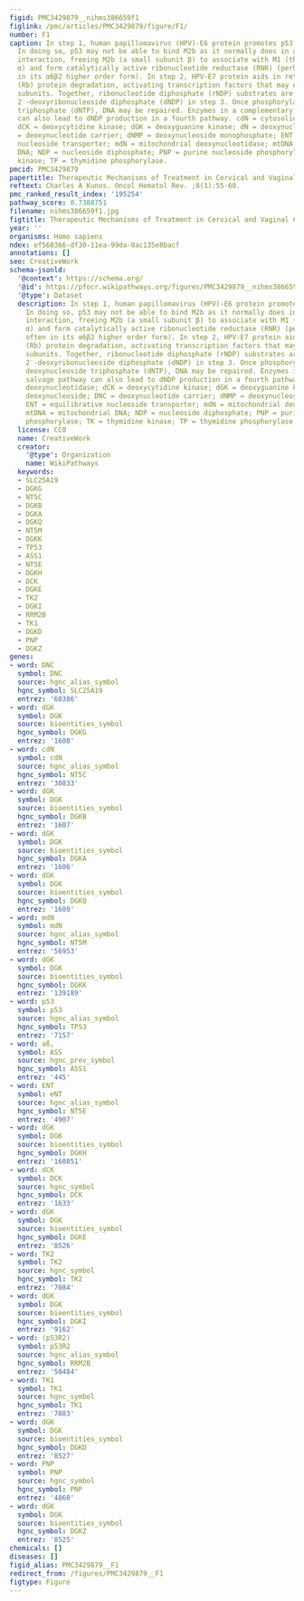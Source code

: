 ```yaml
---
figid: PMC3429879__nihms386659f1
figlink: /pmc/articles/PMC3429879/figure/F1/
number: F1
caption: In step 1, human papillomavirus (HPV)-E6 protein promotes p53 degradation.
  In doing so, p53 may not be able to bind M2b as it normally does in a protein–protein
  interaction, freeing M2b (a small subunit β) to associate with M1 (the large subunit
  α) and form catalytically active ribonucleotide reductase (RNR) (perhaps most often
  in its α6β2 higher order form). In step 2, HPV-E7 protein aids in retinoblastoma
  (Rb) protein degradation, activating transcription factors that may elevate RNR
  subunits. Together, ribonucleotide diphosphate (rNDP) substrates are reduced to
  2′-deoxyribonucleoside diphosphate (dNDP) in step 3. Once phosphorylated to a deoxynucleoside
  triphosphate (dNTP), DNA may be repaired. Enzymes in a complementary salvage pathway
  can also lead to dNDP production in a fourth pathway. cdN = cytosolic deoxynucleotidase;
  dCK = deoxycytidine kinase; dGK = deoxyguanine kinase; dN = deoxynucleoside; DNC
  = deoxynucleotide carrier; dNMP = deoxynucleoside monophosphate; ENT = equilibrative
  nucleoside transporter; mdN = mitochondrial deoxynucleotidase; mtDNA = mitochondrial
  DNA; NDP = nucleoside diphosphate; PNP = purine nucleoside phosphorylase; TK = thymidine
  kinase; TP = thymidine phosphorylase.
pmcid: PMC3429879
papertitle: Therapeutic Mechanisms of Treatment in Cervical and Vaginal Cancer.
reftext: Charles A Kunos. Oncol Hematol Rev. ;8(1):55-60.
pmc_ranked_result_index: '195254'
pathway_score: 0.7388751
filename: nihms386659f1.jpg
figtitle: Therapeutic Mechanisms of Treatment in Cervical and Vaginal Cancer
year: ''
organisms: Homo sapiens
ndex: ef568366-df30-11ea-99da-0ac135e8bacf
annotations: []
seo: CreativeWork
schema-jsonld:
  '@context': https://schema.org/
  '@id': https://pfocr.wikipathways.org/figures/PMC3429879__nihms386659f1.html
  '@type': Dataset
  description: In step 1, human papillomavirus (HPV)-E6 protein promotes p53 degradation.
    In doing so, p53 may not be able to bind M2b as it normally does in a protein–protein
    interaction, freeing M2b (a small subunit β) to associate with M1 (the large subunit
    α) and form catalytically active ribonucleotide reductase (RNR) (perhaps most
    often in its α6β2 higher order form). In step 2, HPV-E7 protein aids in retinoblastoma
    (Rb) protein degradation, activating transcription factors that may elevate RNR
    subunits. Together, ribonucleotide diphosphate (rNDP) substrates are reduced to
    2′-deoxyribonucleoside diphosphate (dNDP) in step 3. Once phosphorylated to a
    deoxynucleoside triphosphate (dNTP), DNA may be repaired. Enzymes in a complementary
    salvage pathway can also lead to dNDP production in a fourth pathway. cdN = cytosolic
    deoxynucleotidase; dCK = deoxycytidine kinase; dGK = deoxyguanine kinase; dN =
    deoxynucleoside; DNC = deoxynucleotide carrier; dNMP = deoxynucleoside monophosphate;
    ENT = equilibrative nucleoside transporter; mdN = mitochondrial deoxynucleotidase;
    mtDNA = mitochondrial DNA; NDP = nucleoside diphosphate; PNP = purine nucleoside
    phosphorylase; TK = thymidine kinase; TP = thymidine phosphorylase.
  license: CC0
  name: CreativeWork
  creator:
    '@type': Organization
    name: WikiPathways
  keywords:
  - SLC25A19
  - DGKG
  - NT5C
  - DGKB
  - DGKA
  - DGKQ
  - NT5M
  - DGKK
  - TP53
  - ASS1
  - NT5E
  - DGKH
  - DCK
  - DGKE
  - TK2
  - DGKI
  - RRM2B
  - TK1
  - DGKD
  - PNP
  - DGKZ
genes:
- word: DNC
  symbol: DNC
  source: hgnc_alias_symbol
  hgnc_symbol: SLC25A19
  entrez: '60386'
- word: dGK
  symbol: DGK
  source: bioentities_symbol
  hgnc_symbol: DGKG
  entrez: '1608'
- word: cdN
  symbol: cdN
  source: hgnc_alias_symbol
  hgnc_symbol: NT5C
  entrez: '30833'
- word: dGK
  symbol: DGK
  source: bioentities_symbol
  hgnc_symbol: DGKB
  entrez: '1607'
- word: dGK
  symbol: DGK
  source: bioentities_symbol
  hgnc_symbol: DGKA
  entrez: '1606'
- word: dGK
  symbol: DGK
  source: bioentities_symbol
  hgnc_symbol: DGKQ
  entrez: '1609'
- word: mdN
  symbol: mdN
  source: hgnc_alias_symbol
  hgnc_symbol: NT5M
  entrez: '56953'
- word: dGK
  symbol: DGK
  source: bioentities_symbol
  hgnc_symbol: DGKK
  entrez: '139189'
- word: p53
  symbol: p53
  source: hgnc_alias_symbol
  hgnc_symbol: TP53
  entrez: '7157'
- word: aß,
  symbol: ASS
  source: hgnc_prev_symbol
  hgnc_symbol: ASS1
  entrez: '445'
- word: ENT
  symbol: eNT
  source: hgnc_alias_symbol
  hgnc_symbol: NT5E
  entrez: '4907'
- word: dGK
  symbol: DGK
  source: bioentities_symbol
  hgnc_symbol: DGKH
  entrez: '160851'
- word: dCK
  symbol: DCK
  source: hgnc_symbol
  hgnc_symbol: DCK
  entrez: '1633'
- word: dGK
  symbol: DGK
  source: bioentities_symbol
  hgnc_symbol: DGKE
  entrez: '8526'
- word: TK2
  symbol: TK2
  source: hgnc_symbol
  hgnc_symbol: TK2
  entrez: '7084'
- word: dGK
  symbol: DGK
  source: bioentities_symbol
  hgnc_symbol: DGKI
  entrez: '9162'
- word: (p53R2)
  symbol: p53R2
  source: hgnc_alias_symbol
  hgnc_symbol: RRM2B
  entrez: '50484'
- word: TK1
  symbol: TK1
  source: hgnc_symbol
  hgnc_symbol: TK1
  entrez: '7083'
- word: dGK
  symbol: DGK
  source: bioentities_symbol
  hgnc_symbol: DGKD
  entrez: '8527'
- word: PNP
  symbol: PNP
  source: hgnc_symbol
  hgnc_symbol: PNP
  entrez: '4860'
- word: dGK
  symbol: DGK
  source: bioentities_symbol
  hgnc_symbol: DGKZ
  entrez: '8525'
chemicals: []
diseases: []
figid_alias: PMC3429879__F1
redirect_from: /figures/PMC3429879__F1
figtype: Figure
---
```

